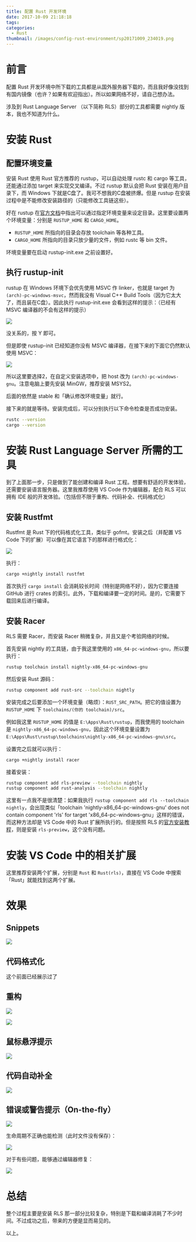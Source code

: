 ```yaml
---
title: 配置 Rust 开发环境
date: 2017-10-09 21:18:18
tags:
categories:
  - Rust
thumbnail: /images/config-rust-environment/sp20171009_234019.png
---
```


# 前言

配置 Rust 开发环境中所下载的工具都是从国外服务器下载的，而且我好像没找到有国内镜像（也许？如果有欢迎指出）。所以如果网络不好，请自己想办法。

涉及到 Rust Language Server （以下简称 RLS）部分的工具都需要 nightly 版本，我也不知道为什么。

# 安装 Rust

## 配置环境变量

安装 Rust 使用 Rust 官方推荐的 rustup，可以自动处理 rustc 和 cargo 等工具，还能通过添加 target 来实现交叉编译。不过 rustup 默认会把 Rust 安装在用户目录下，而 Windows 下就是C盘了。我可不想我的C盘被挤爆。但是 rustup 在安装过程中是不能修改安装路径的（只能修改工具链这些）。

好在 rustup 在[官方文档](https://github.com/rust-lang-nursery/rustup.rs#choosing-where-to-install)中指出可以通过指定环境变量来设定目录。这里要设置两个环境变量：分别是 `RUSTUP_HOME` 和 `CARGO_HOME`。

- `RUSTUP_HOME` 所指向的目录会存放 toolchain 等各种工具。
- `CARGO_HOME` 所指向的目录只放少量的文件，例如 rustc 等 bin 文件。

环境变量要在启动 rustup-init.exe 之前设置好。

## 执行 rustup-init

rustup 在 Windows 环境下会优先使用 MSVC 作 linker，也就是 target 为 `(arch)-pc-windows-msvc`，然而我没有 Visual C++ Build Tools（因为它太大了，而且装在C盘）。因此执行 rustup-init.exe 会看到这样的提示：（已经有 MSVC 编译器的不会有这样的提示）

![](/images/config-rust-environment/sp20171009_213420.png)

没关系的，按 Y 即可。

但是即使 rustup-init 已经知道你没有 MSVC 编译器，在接下来的下面它仍然默认使用 MSVC：

![](/images/config-rust-environment/sp20171009_213845.png)

所以这里要选择2，在自定义安装选项中，把 host 改为 `(arch)-pc-windows-gnu`。注意电脑上要先安装 MinGW，推荐安装 MSYS2。

后面的依然是 stable 和「确认修改环境变量」就行。

接下来的就是等待。安装完成后，可以分别执行以下命令检查是否成功安装。

```bash
rustc --version
cargo --version
```

# 安装 Rust Language Server 所需的工具

到了上面那一步，只是做到了能创建和编译 Rust 工程。想要有舒适的开发体验，还需要安装语言服务器。这里我推荐使用 VS Code 作为编辑器，配合 RLS 可以拥有 IDE 般的开发体验。（包括但不限于重构、代码补全、代码格式化）

## 安装 Rustfmt

Rustfmt 是 Rust 下的代码格式化工具，类似于 gofmt。安装之后（并配置 VS Code 下的扩展）可以像在其它语言下的那样进行格式化：

![](/images/config-rust-environment/sp20171009_215438.png)

执行：

```bash
cargo +nightly install rustfmt
```

首次执行 `cargo install` 会消耗较长时间（特别是网络不好），因为它要连接 GitHub 进行 crates 的索引。此外，下载和编译要一定的时间。是的，它需要下载回来后进行编译。

## 安装 Racer

RLS 需要 Racer，而安装 Racer 稍微复杂，并且又是个考验网络的时候。

首先安装 nightly 的工具链，由于我这里使用的 `x86_64-pc-windows-gnu`，所以要执行：

```bash
rustup toolchain install nightly-x86_64-pc-windows-gnu
```

然后安装 Rust 源码：

```bash
rustup component add rust-src --toolchain nightly
```

安装完成之后要添加一个环境变量（略烦）：`RUST_SRC_PATH`。把它的值设置为 `RUSTUP_HOME` 下 `toolchains/(你的 toolchain)/src`。

例如我这里 `RUSTUP_HOME` 的值是 `E:\Apps\Rust\rustup`，而我使用的 toolchain 是 `nightly-x86_64-pc-windows-gnu`，因此这个环境变量设置为 `E:\Apps\Rust\rustup\toolchains\nightly-x86_64-pc-windows-gnu\src`。

设置完之后就可以执行：

```bash
cargo +nightly install racer
```

接着安装：

```bash
rustup component add rls-preview --toolchain nightly
rustup component add rust-analysis --toolchain nightly
```

这里有一点我不是很清楚：如果我执行 `rustup component add rls --toolchain nightly`，会出现类似「toolchain 'nightly-x86_64-pc-windows-gnu' does not contain component 'rls' for target 'x86_64-pc-windows-gnu」这样的错误，而这种方法却是 VS Code 中的 Rust 扩展所执行的。但是按照 RLS 的[官方安装教程](https://github.com/rust-lang-nursery/rls#step-3-install-the-rls)，则是安装 `rls-preview`，这个没有问题。

# 安装 VS Code 中的相关扩展

这里推荐安装两个扩展，分别是 `Rust` 和 `Rust(rls)`，直接在 VS Code 中搜索「Rust」就能找到这两个扩展。

# 效果

## Snippets

![](/images/config-rust-environment/sp20171009_234019.png)

## 代码格式化

这个前面已经展示过了

## 重构

![](/images/config-rust-environment/sp20171009_234240.png)

![](/images/config-rust-environment/sp20171009_234325.png)

## 鼠标悬浮提示

![](/images/config-rust-environment/sp20171009_234422.png)

## 代码自动补全

![](/images/config-rust-environment/code-completion.gif)

## 错误或警告提示（On-the-fly）

![](/images/config-rust-environment/sp20171009_234956.png)

生命周期不正确也能检测（此时文件没有保存）：

![](/images/config-rust-environment/sp20171009_235453.png)

对于有些问题，能够通过编辑器修复：

![](/images/config-rust-environment/auto-fix.gif)

# 总结

整个过程主要是安装 RLS 那一部分比较复杂，特别是下载和编译消耗了不少时间。不过成功之后，带来的方便是显而易见的。

以上。
